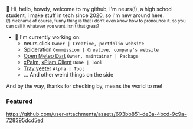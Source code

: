 👋 Hi, hello, howdy, welcome to my github, i'm neurs(!), a high school student, i make stuff in tech since 2020, so i'm new around here.
<br/>
<sup>
  (!) nickname of course, funny thing is that i don't even know how to pronounce it. so you can call it whatever you want, isn't that great?
</sup>
<br/>

- 🔭 I'm currently working on:
  - neurs.click `Owner | Creative, portfolio website`
  - [Spideration](https://www.facebook.com/spideration) `Commission | Creative, company's website`
  - [Open Meteo Dart](https://github.com/neursh/open-meteo-dart) `Owner, maintainer | Package`
  - [xPalm](https://github.com/neursh/xPalm), [xPlam Client](https://github.com/neursh/xPalm_client) `Done | Tool`
  - [Tray yeeter](https://github.com/neursh/tray_yeeter_sharp) `Alpha | Tool`
  - ... And other weird things on the side

And by the way, thanks for checking by, means the world to me!

### Featured
https://github.com/user-attachments/assets/693bb851-de3a-4bcd-9c9a-728395dcd5ed

